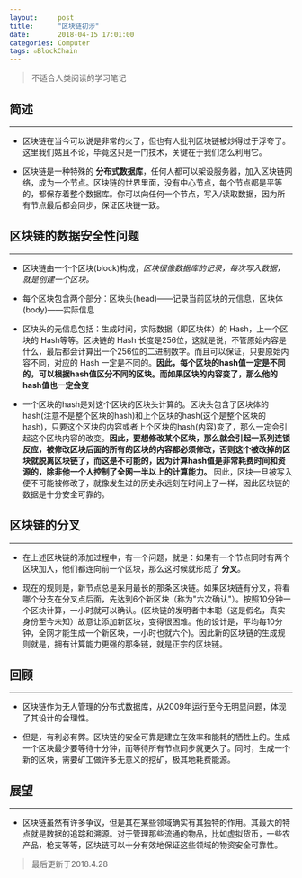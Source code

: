 ```yaml
---
layout:     post
title:      "区块链初涉"
date:       2018-04-15 17:01:00
categories: Computer
tags: ๑BlockChain
---
```

> 不适合人类阅读的学习笔记  

## 简述
---

- 区块链在当今可以说是非常的火了，但也有人批判区块链被炒得过于浮夸了。这里我们姑且不论，毕竟这只是一门技术，关键在于我们怎么利用它。

- 区块链是一种特殊的 **分布式数据库**，任何人都可以架设服务器，加入区块链网络，成为一个节点。区块链的世界里面，没有中心节点，每个节点都是平等的，都保存着整个数据库。你可以向任何一个节点，写入/读取数据，因为所有节点最后都会同步，保证区块链一致。

## 区块链的数据安全性问题
---

- 区块链由一个个区块(block)构成，*区块很像数据库的记录，每次写入数据，就是创建一个区块。*

- 每个区块包含两个部分：区块头(head)——记录当前区块的元信息，区块体(body)——实际信息

- 区块头的元信息包括：生成时间，实际数据（即区块体）的 Hash，上一个区块的 Hash等等。区块链的 Hash 长度是256位，这就是说，不管原始内容是什么，最后都会计算出一个256位的二进制数字。而且可以保证，只要原始内容不同，对应的 Hash 一定是不同的。**因此，每个区块的hash值一定是不同的，可以根据hash值区分不同的区块。而如果区块的内容变了，那么他的hash值也一定会变**

- 一个区块的hash是对这个区块的区块头计算的。区块头包含了区块体的hash(注意不是整个区块的hash)和上个区块的hash(这个是整个区块的hash)，只要这个区块的内容或者上个区块的hash(内容)变了，那么一定会引起这个区块内容的改变。**因此，要想修改某个区块，那么就会引起一系列连锁反应，被修改区块后面的所有的区块的内容都必须修改，否则这个被改掉的区块就脱离区块链了，而这是不可能的，因为计算hash值是非常耗费时间和资源的，除非他一个人控制了全网一半以上的计算能力。** 因此，区块一旦被写入便不可能被修改了，就像发生过的历史永远刻在时间上了一样，因此区块链的数据是十分安全可靠的。

## 区块链的分叉
---

- 在上述区块链的添加过程中，有一个问题，就是：如果有一个节点同时有两个区块加入，他们都连向前一个区块，那么这时候就形成了 **分叉**。

- 现在的规则是，新节点总是采用最长的那条区块链。如果区块链有分叉，将看哪个分支在分叉点后面，先达到6个新区块（称为"六次确认"）。按照10分钟一个区块计算，一小时就可以确认。(区块链的发明者中本聪（这是假名，真实身份至今未知）故意让添加新区块，变得很困难。他的设计是，平均每10分钟，全网才能生成一个新区块，一小时也就六个)。因此新的区块链的生成规则就是，拥有计算能力更强的那条链，就是正宗的区块链。


## 回顾
---

- 区块链作为无人管理的分布式数据库，从2009年运行至今无明显问题，体现了其设计的合理性。

- 但是，有利必有弊。区块链的安全可靠是建立在效率和能耗的牺牲上的。生成一个区块最少要等待十分钟，而等待所有节点同步就更久了。同时，生成一个新的区块，需要矿工做许多无意义的挖矿，极其地耗费能源。

## 展望
---

- 区块链虽然有许多争议，但是其在某些领域确实有其独特的作用。其最大的特点就是数据的追踪和溯源。对于管理那些流通的物品，比如虚拟货币，一些农产品，枪支等等，区块链可以十分有效地保证这些领域的物资安全可靠性。

> 最后更新于2018.4.28
